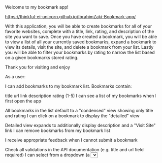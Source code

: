 Welcome to my bookmark app!

https://thinkful-ei-unicorn.github.io/IbrahimZaki-Bookmark-app/

With this application, you will be able to create bookmarks for all of your favorite websites, complete with a title, link, rating, and description of the site you want to save. Once you have created a bookmark, you will be able to view a list of all your currently saved bookmarks, expand a bookmark to view its details, visit the site, and delete a bookmark from your list. Lastly you will be able to filter your bookmarks by rating to narrow the list based on a given bookmarks stored rating. 

Thank you for visiting and enjoy



As a user:

I can add bookmarks to my bookmark list. Bookmarks contain:

title
url link
description
rating (1-5)
I can see a list of my bookmarks when I first open the app

All bookmarks in the list default to a "condensed" view showing only title and rating
I can click on a bookmark to display the "detailed" view

Detailed view expands to additionally display description and a "Visit Site" link
I can remove bookmarks from my bookmark list

I receive appropriate feedback when I cannot submit a bookmark

Check all validations in the API documentation (e.g. title and url field required)
I can select from a dropdown (a <select> element) a "minimum rating" to filter the list by all bookmarks rated at or above the chosen selection


